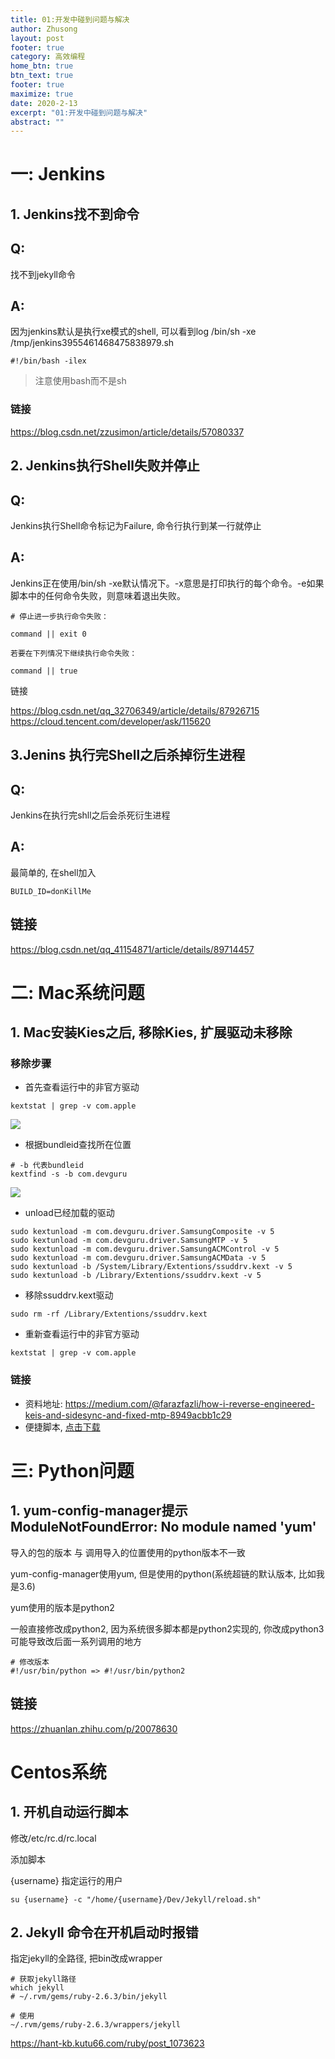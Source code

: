 ```yaml
---
title: 01:开发中碰到问题与解决
author: Zhusong
layout: post
footer: true
category: 高效编程
home_btn: true
btn_text: true
footer: true
maximize: true
date: 2020-2-13
excerpt: "01:开发中碰到问题与解决"
abstract: ""
---
```



# 一: Jenkins
## 1. Jenkins找不到命令

## Q:
找不到jekyll命令  

## A: 
因为jenkins默认是执行xe模式的shell, 可以看到log
/bin/sh -xe /tmp/jenkins3955461468475838979.sh  
 
```shell
#!/bin/bash -ilex
```

> 注意使用bash而不是sh

### 链接
<https://blog.csdn.net/zzusimon/article/details/57080337>


## 2. Jenkins执行Shell失败并停止

## Q:
Jenkins执行Shell命令标记为Failure, 命令行执行到某一行就停止

## A:
Jenkins正在使用/bin/sh -xe默认情况下。-x意思是打印执行的每个命令。-e如果脚本中的任何命令失败，则意味着退出失败。


```shell
# 停止进一步执行命令失败：

command || exit 0
	
若要在下列情况下继续执行命令失败：
	
command || true
```

链接 

<https://blog.csdn.net/qq_32706349/article/details/87926715>  
<https://cloud.tencent.com/developer/ask/115620>  

## 3.Jenins 执行完Shell之后杀掉衍生进程

## Q:
Jenkins在执行完shll之后会杀死衍生进程

## A:
最简单的, 在shell加入  

```
BUILD_ID=donKillMe
```

## 链接  
<https://blog.csdn.net/qq_41154871/article/details/89714457>

# 二: Mac系统问题
## 1. Mac安装Kies之后, 移除Kies, 扩展驱动未移除

### 移除步骤

* 首先查看运行中的非官方驱动

```shell
kextstat | grep -v com.apple
```  
	
![]({{site.assets_path}}/img/mac/kex_ext.png)
	
* 根据bundleid查找所在位置

```shell
# -b 代表bundleid
kextfind -s -b com.devguru
```	
	
![]({{site.assets_path}}/img/mac/kex_ext_loc.png)


* unload已经加载的驱动

```shell
sudo kextunload -m com.devguru.driver.SamsungComposite -v 5
sudo kextunload -m com.devguru.driver.SamsungMTP -v 5
sudo kextunload -m com.devguru.driver.SamsungACMControl -v 5
sudo kextunload -m com.devguru.driver.SamsungACMData -v 5
sudo kextunload -b /System/Library/Extentions/ssuddrv.kext -v 5
sudo kextunload -b /Library/Extentions/ssuddrv.kext -v 5
```
	
* 移除ssuddrv.kext驱动

```shell
sudo rm -rf /Library/Extentions/ssuddrv.kext
```
	
* 重新查看运行中的非官方驱动

```shell
kextstat | grep -v com.apple
```  

### 链接
* 资料地址: <https://medium.com/@farazfazli/how-i-reverse-engineered-keis-and-sidesync-and-fixed-mtp-8949acbb1c29>
* 便捷脚本, [点击下载]({{site.assets_path}}/file/unload.sh)


# 三: Python问题

## 1. yum-config-manager提示ModuleNotFoundError: No module named 'yum'

导入的包的版本 与 调用导入的位置使用的python版本不一致

yum-config-manager使用yum,  但是使用的python(系统超链的默认版本, 比如我是3.6)

yum使用的版本是python2

一般直接修改成python2, 因为系统很多脚本都是python2实现的, 你改成python3可能导致改后面一系列调用的地方

```shell
# 修改版本
#!/usr/bin/python => #!/usr/bin/python2
```

## 链接
<https://zhuanlan.zhihu.com/p/20078630>


# Centos系统

## 1. 开机自动运行脚本

修改/etc/rc.d/rc.local

添加脚本

{username} 指定运行的用户

```shell
su {username} -c "/home/{username}/Dev/Jekyll/reload.sh"
```

## 2. Jekyll 命令在开机启动时报错

指定jekyll的全路径, 把bin改成wrapper

```shell
# 获取jekyll路径
which jekyll
# ~/.rvm/gems/ruby-2.6.3/bin/jekyll

# 使用
~/.rvm/gems/ruby-2.6.3/wrappers/jekyll
```

<https://hant-kb.kutu66.com/ruby/post_1073623>


